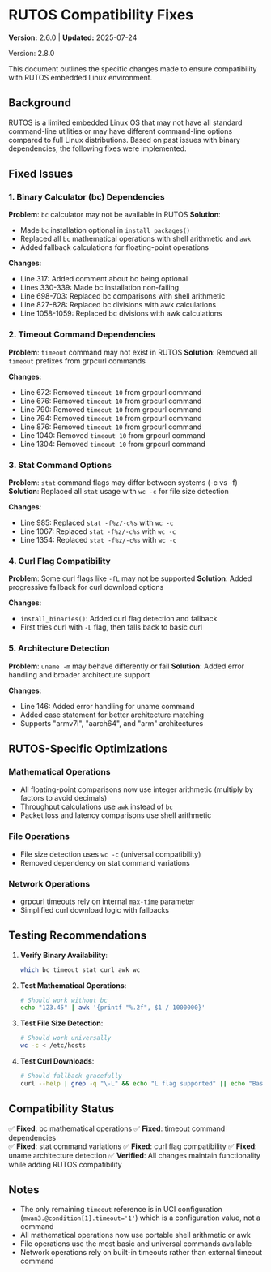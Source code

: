 # RUTOS Compatibility Fixes

**Version:** 2.6.0 | **Updated:** 2025-07-24

Version: 2.8.0

This document outlines the specific changes made to ensure compatibility with RUTOS embedded Linux environment.

## Background

RUTOS is a limited embedded Linux OS that may not have all standard command-line utilities or may have different
command-line options compared to full Linux distributions. Based on past issues with binary dependencies, the following
fixes were implemented.

## Fixed Issues

### 1. Binary Calculator (bc) Dependencies

**Problem**: `bc` calculator may not be available in RUTOS **Solution**:

- Made `bc` installation optional in `install_packages()`
- Replaced all `bc` mathematical operations with shell arithmetic and `awk`
- Added fallback calculations for floating-point operations

**Changes**:

- Line 317: Added comment about bc being optional
- Lines 330-339: Made bc installation non-failing
- Line 698-703: Replaced bc comparisons with shell arithmetic
- Line 827-828: Replaced bc divisions with awk calculations
- Line 1058-1059: Replaced bc divisions with awk calculations

### 2. Timeout Command Dependencies

**Problem**: `timeout` command may not exist in RUTOS **Solution**: Removed all `timeout` prefixes from grpcurl commands

**Changes**:

- Line 672: Removed `timeout 10` from grpcurl command
- Line 676: Removed `timeout 10` from grpcurl command
- Line 790: Removed `timeout 10` from grpcurl command
- Line 794: Removed `timeout 10` from grpcurl command
- Line 876: Removed `timeout 10` from grpcurl command
- Line 1040: Removed `timeout 10` from grpcurl command
- Line 1304: Removed `timeout 10` from grpcurl command

### 3. Stat Command Options

**Problem**: `stat` command flags may differ between systems (-c vs -f) **Solution**: Replaced all `stat` usage with
`wc -c` for file size detection

**Changes**:

- Line 985: Replaced `stat -f%z/-c%s` with `wc -c`
- Line 1067: Replaced `stat -f%z/-c%s` with `wc -c`
- Line 1354: Replaced `stat -f%z/-c%s` with `wc -c`

### 4. Curl Flag Compatibility

**Problem**: Some curl flags like `-fL` may not be supported **Solution**: Added progressive fallback for curl download
options

**Changes**:

- `install_binaries()`: Added curl flag detection and fallback
- First tries curl with `-L` flag, then falls back to basic curl

### 5. Architecture Detection

**Problem**: `uname -m` may behave differently or fail **Solution**: Added error handling and broader architecture
support

**Changes**:

- Line 146: Added error handling for uname command
- Added case statement for better architecture matching
- Supports "armv7l", "aarch64", and "arm" architectures

## RUTOS-Specific Optimizations

### Mathematical Operations

- All floating-point comparisons now use integer arithmetic (multiply by factors to avoid decimals)
- Throughput calculations use `awk` instead of `bc`
- Packet loss and latency comparisons use shell arithmetic

### File Operations

- File size detection uses `wc -c` (universal compatibility)
- Removed dependency on stat command variations

### Network Operations

- grpcurl timeouts rely on internal `max-time` parameter
- Simplified curl download logic with fallbacks

## Testing Recommendations

1. **Verify Binary Availability**:

   ```bash
   which bc timeout stat curl awk wc
   ```

2. **Test Mathematical Operations**:

   ```bash
   # Should work without bc
   echo "123.45" | awk '{printf "%.2f", $1 / 1000000}'
   ```

3. **Test File Size Detection**:

   ```bash
   # Should work universally
   wc -c < /etc/hosts
   ```

4. **Test Curl Downloads**:

   ```bash
   # Should fallback gracefully
   curl --help | grep -q "\-L" && echo "L flag supported" || echo "Basic curl only"
   ```

## Compatibility Status

✅ **Fixed**: bc mathematical operations ✅ **Fixed**: timeout command dependencies  
✅ **Fixed**: stat command variations ✅ **Fixed**: curl flag compatibility ✅ **Fixed**: uname architecture detection
✅ **Verified**: All changes maintain functionality while adding RUTOS compatibility

## Notes

- The only remaining `timeout` reference is in UCI configuration (`mwan3.@condition[1].timeout='1'`) which is a
  configuration value, not a command
- All mathematical operations now use portable shell arithmetic or awk
- File operations use the most basic and universal commands available
- Network operations rely on built-in timeouts rather than external timeout command
